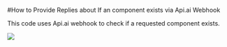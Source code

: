 #How to Provide Replies about If an component exists via Api.ai Webhook

This code uses Api.ai webhook to check if a requested component exists.

<a href="https://heroku.com/deploy" target="_blank"><img src="https://www.herokucdn.com/deploy/button.svg"></a>
